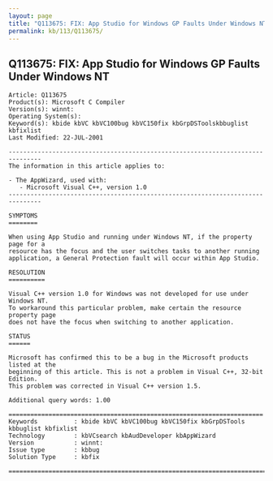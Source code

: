 ```yaml
---
layout: page
title: "Q113675: FIX: App Studio for Windows GP Faults Under Windows NT"
permalink: kb/113/Q113675/
---
```


## Q113675: FIX: App Studio for Windows GP Faults Under Windows NT

	Article: Q113675
	Product(s): Microsoft C Compiler
	Version(s): winnt:
	Operating System(s): 
	Keyword(s): kbide kbVC kbVC100bug kbVC150fix kbGrpDSToolskbbuglist kbfixlist
	Last Modified: 22-JUL-2001
	
	-------------------------------------------------------------------------------
	The information in this article applies to:
	
	- The AppWizard, used with:
	   - Microsoft Visual C++, version 1.0 
	-------------------------------------------------------------------------------
	
	SYMPTOMS
	========
	
	When using App Studio and running under Windows NT, if the property page for a
	resource has the focus and the user switches tasks to another running
	application, a General Protection fault will occur within App Studio.
	
	RESOLUTION
	==========
	
	Visual C++ version 1.0 for Windows was not developed for use under Windows NT.
	To workaround this particular problem, make certain the resource property page
	does not have the focus when switching to another application.
	
	STATUS
	======
	
	Microsoft has confirmed this to be a bug in the Microsoft products listed at the
	beginning of this article. This is not a problem in Visual C++, 32-bit Edition.
	This problem was corrected in Visual C++ version 1.5.
	
	Additional query words: 1.00
	
	======================================================================
	Keywords          : kbide kbVC kbVC100bug kbVC150fix kbGrpDSTools kbbuglist kbfixlist
	Technology        : kbVCsearch kbAudDeveloper kbAppWizard
	Version           : winnt:
	Issue type        : kbbug
	Solution Type     : kbfix
	
	=============================================================================
	
